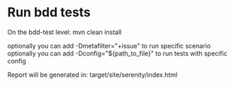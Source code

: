 # Run bdd tests

On the bdd-test level:
mvn clean install

optionally you can add -Dmetafilter="+issue" to run specific scenario
optionally you can add -Dconfig="${path_to_file}" to run tests with specific config

Report will be generated in:
target/site/serenity/index.html